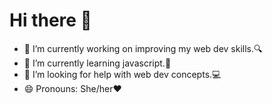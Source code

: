<h1><b> Hi there 👋</b></h1>


- 🔭 I’m currently working on improving my web dev skills.🔍
- 🌱 I’m currently learning javascript.💛
- 🤔 I’m looking for help with web dev concepts.💻
- 😄 Pronouns: She/her❤
